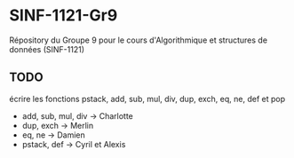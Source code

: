 # SINF-1121-Gr9
Répository du Groupe 9 pour le cours d'Algorithmique et structures de données (SINF-1121)

## TODO
écrire les fonctions pstack, add, sub, mul, div, dup, exch, eq, ne, def et pop

* add, sub, mul, div -> Charlotte
* dup, exch -> Merlin
* eq, ne -> Damien
* pstack, def -> Cyril et Alexis
